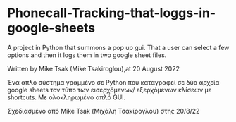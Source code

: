# Phonecall-Tracking-that-loggs-in-google-sheets
A project in Python that summons a pop up gui. That a user can select a few options and then it logs them in two google sheet files.

Written by Mike Tsak (Mike Tsakiroglou),at 20 August 2022

Ένα απλό σύστημα γραμμένο σε Python που καταγραφεί σε δύο αρχεία google sheets τον τύπο των εισερχόμενων/ εξερχόμενων κλίσεων με shortcuts. Με ολοκληρωμένο απλό GUI.

Σχεδιασμένο από Mike Tsak (Μιχάλη Τσακίρογλου) στης 20/8/22
